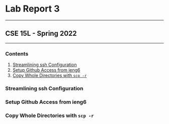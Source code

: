 
# Lab Report 3
---
## CSE 15L - Spring 2022
---

### **Contents**

1. [Streamlining ssh Configuration](#streamlining-ssh-configuration)
2. [Setup Github Access from ieng6](#setup-github-access-from-ieng6)
3. [Copy Whole Directories with `scp -r`](#copy-whole-directories-with-scp-r)


### **Streamlining ssh Configuration**

### **Setup Github Access from ieng6**

### **Copy Whole Directories with `scp -r`**
